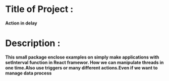 # Title of Project : 
**Action in delay**

# Description :
**This small package enclose examples on simply make applications with setInterval function in React framewor. How we can manipulate threads in one time.Also use triggers or many different actions.Even if we want to manage data process**
